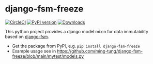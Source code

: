 # django-fsm-freeze
[![CircleCI](https://circleci.com/gh/ming-tung/django-fsm-freeze.svg?style=shield)](https://app.circleci.com/pipelines/github/ming-tung/django-fsm-freeze?branch=main)
[![PyPI version](https://badge.fury.io/py/django-fsm-freeze.svg)](https://badge.fury.io/py/django-fsm-freeze)
[![Downloads](https://static.pepy.tech/personalized-badge/django-fsm-freeze?period=total&units=international_system&left_color=grey&right_color=yellowgreen&left_text=Downloads)](https://pepy.tech/project/django-fsm-freeze)

This python project provides a django model mixin for data immutability based on
[django-fsm](https://github.com/viewflow/django-fsm).

- Get the package from PyPI, e.g. `pip install django-fsm-freeze`
- Example usage see in https://github.com/ming-tung/django-fsm-freeze/blob/main/mytest/models.py
